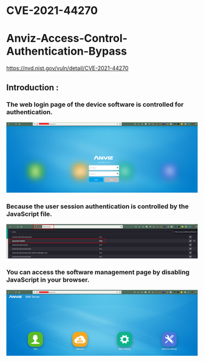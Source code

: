 # CVE-2021-44270
# Anviz-Access-Control-Authentication-Bypass
https://nvd.nist.gov/vuln/detail/CVE-2021-44270

## Introduction :
###   The web login page of the device software is controlled for authentication. 
![alt text](https://github.com/pinpinsec/Anviz-Access-Control-Authentication-Bypass/blob/main/bypassss.png)
### Because the user session authentication is controlled by the JavaScript file.
![alt text](https://github.com/pinpinsec/Anviz-Access-Control-Authentication-Bypass/blob/main/bypasss1.png)

### You can access the software management page by disabling JavaScript in your browser.
![alt text](https://github.com/pinpinsec/Anviz-Access-Control-Authentication-Bypass/blob/main/bypasss2.png)
